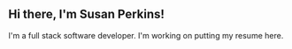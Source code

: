 ## Hi there, I'm Susan Perkins!</h1>
I'm a full stack software developer. I'm working on putting my resume here.
